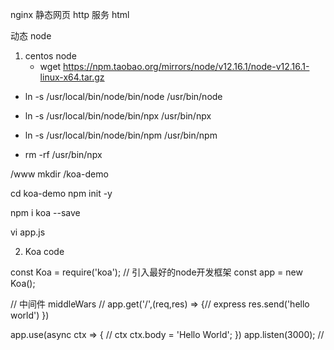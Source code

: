 
nginx 静态网页 http 服务 html

动态  node

1. centos node
    -  wget https://npm.taobao.org/mirrors/node/v12.16.1/node-v12.16.1-linux-x64.tar.gz



- ln -s /usr/local/bin/node/bin/node /usr/bin/node
- ln -s /usr/local/bin/node/bin/npx /usr/bin/npx
- ln -s /usr/local/bin/node/bin/npm /usr/bin/npm

- rm -rf /usr/bin/npx


 /www  mkdir  /koa-demo

cd koa-demo   npm init -y

 npm i koa --save

vi app.js




2. Koa code

const Koa = require('koa');    // 引入最好的node开发框架
const app = new Koa();

// 中间件 middleWars
//  app.get('/',(req,res) => {// express
    res.send('hello world') 
})

app.use(async ctx => {    // ctx
        ctx.body = 'Hello World';
})
app.listen(3000);  // 